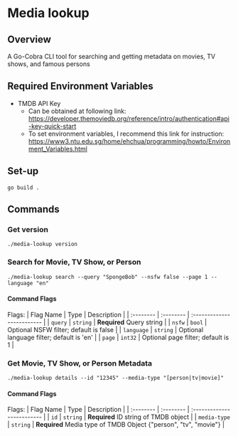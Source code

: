 # Media lookup
## Overview
A Go-Cobra CLI tool for searching and getting metadata on movies, TV shows, and famous persons

## Required Environment Variables
* TMDB API Key
    - Can be obtained at following link:
        https://developer.themoviedb.org/reference/intro/authentication#api-key-quick-start
    - To set environment variables, I recommend this link for instruction:
        https://www3.ntu.edu.sg/home/ehchua/programming/howto/Environment_Variables.html

## Set-up
`go build .`

## Commands
### Get version
`./media-lookup version`

### Search for Movie, TV Show, or Person
`./media-lookup search --query "SpongeBob" --nsfw false --page 1 --language "en"`

#### Command Flags
Flags:
| Flag Name | Type      | Description                |
| :-------- | :-------- | :-------------------------    |
| `query`   | `string`  | **Required** Query string |
| `nsfw`    | `bool`    | Optional NSFW filter; default is false |
| `language` | `string` | Optional language filter; default is 'en' |
| `page`    | `int32`   | Optional page filter; default is 1 |

### Get Movie, TV Show, or Person Metadata
`./media-lookup details --id "12345" --media-type "[person|tv|movie]"`

#### Command Flags
Flags:
| Flag Name | Type      | Description                |
| :-------- | :-------- | :-------------------------    |
| `id`   | `string`  | **Required** ID string of TMDB object |
| `media-type`    | `string`    | **Required** Media type of TMDB Object {"person", "tv", "movie"} |